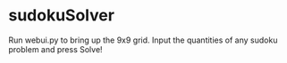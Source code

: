 # sudokuSolver
Run webui.py to bring up the 9x9 grid. Input the quantities of any sudoku problem and press Solve!
